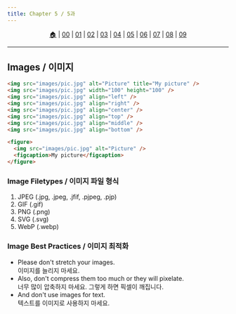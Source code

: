```yaml
---
title: Chapter 5 / 5과
---
```


<p id="menu" align="center">
  <a href="https://ut-aaronkr.github.io/python-crash-course" title="Home">🏠</a> |
  <a href="lessons/00.html" title="Introduction / 소개">00</a> |
  <a href="lessons/01.html" title="Structure / 구조">01</a> |
  <a href="lessons/02.html" title="Text / 텍스트">02</a> |
  <a href="lessons/03.html" title="Lists / 리스트">03</a> |
  <a href="lessons/04.html" title="Links / 링크">04</a> |
  <a href="lessons/05.html" title="Images / 이미지">05</a> |
  <a href="lessons/06.html" title="Tables / 테이블">06</a> |
  <a href="lessons/07.html" title="Forms / 폼">07</a> |
  <a href="lessons/08.html" title="Extra Markup / 추가 마크업">08</a> |
  <a href="lessons/09.html" title="Flash, Video, Audio / 플래시, 비디오, 오디오">09</a>
</p>

---

## Images / 이미지

```html
<img src="images/pic.jpg" alt="Picture" title="My picture" />
<img src="images/pic.jpg" width="100" height="100" />
<img src="images/pic.jpg" align="left" />
<img src="images/pic.jpg" align="right" />
<img src="images/pic.jpg" align="center" />
<img src="images/pic.jpg" align="top" />
<img src="images/pic.jpg" align="middle" />
<img src="images/pic.jpg" align="bottom" />

<figure>
  <img src="images/pic.jpg" alt="Picture" />
  <figcaption>My picture</figcaption>
</figure>
```

### Image Filetypes / 이미지 파일 형식

1. JPEG (.jpg, .jpeg, .jfif, .pjpeg, .pjp)
2. GIF (.gif)
3. PNG (.png)
4. SVG (.svg)
5. WebP (.webp)

### Image Best Practices / 이미지 최적화

- Please don't stretch your images.<br>
  이미지를 늘리지 마세요.
- Also, don't compress them too much or they will pixelate.<br>
  너무 많이 압축하지 마세요. 그렇게 하면 픽셀이 깨집니다.
- And don't use images for text.<br>
  텍스트를 이미지로 사용하지 마세요.
